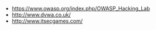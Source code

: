 - https://www.owasp.org/index.php/OWASP_Hacking_Lab
- http://www.dvwa.co.uk/
- http://www.itsecgames.com/
